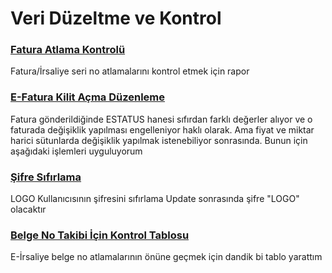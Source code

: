 # Veri Düzeltme ve Kontrol

### [Fatura Atlama Kontrolü](fatura_atlama_kontrol.sql)
Fatura/İrsaliye seri no atlamalarını kontrol etmek için rapor

### [E-Fatura Kilit Açma Düzenleme](efatura_kilitacma.sql)
Fatura gönderildiğinde ESTATUS hanesi sıfırdan farklı değerler alıyor ve o faturada değişiklik yapılması engelleniyor haklı olarak.
Ama fiyat ve miktar harici sütunlarda değişiklik yapılmak istenebiliyor sonrasında. Bunun için aşağıdaki işlemleri uyguluyorum

### [Şifre Sıfırlama](şifre%20sıfırlama.sql)
LOGO Kullanıcısının şifresini sıfırlama
Update sonrasında şifre "LOGO" olacaktır

### [Belge No Takibi İçin Kontrol Tablosu](belgeno_takip.sql)
E-İrsaliye belge no atlamalarının önüne geçmek için dandik bi tablo yarattım

